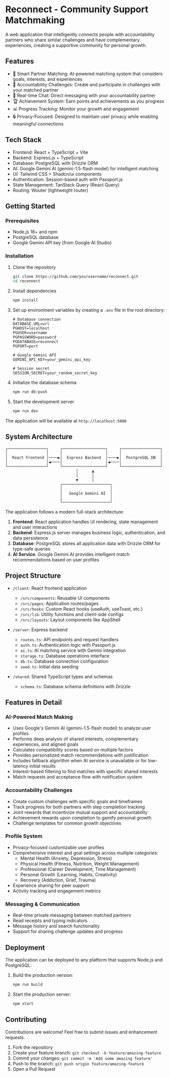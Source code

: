 
# Reconnect - Community Support Matchmaking

A web application that intelligently connects people with accountability partners who share similar challenges and have complementary experiences, creating a supportive community for personal growth.

## Features

- 🤝 Smart Partner Matching: AI-powered matching system that considers goals, interests, and experiences
- 💪 Accountability Challenges: Create and participate in challenges with your matched partner
- 💬 Real-time Chat: Direct messaging with your accountability partner
- 🏆 Achievement System: Earn points and achievements as you progress
- 📊 Progress Tracking: Monitor your growth and engagement
- 🔒 Privacy-Focused: Designed to maintain user privacy while enabling meaningful connections

## Tech Stack

- Frontend: React + TypeScript + Vite
- Backend: Express.js + TypeScript
- Database: PostgreSQL with Drizzle ORM
- AI: Google Gemini AI (gemini-1.5-flash model) for intelligent matching
- UI: Tailwind CSS + Shadcn/ui components
- Authentication: Session-based auth with Passport.js
- State Management: TanStack Query (React Query)
- Routing: Wouter (lightweight router)

## Getting Started

### Prerequisites

- Node.js 18+ and npm
- PostgreSQL database
- Google Gemini API key (from Google AI Studio)

### Installation

1. Clone the repository
   ```bash
   git clone https://github.com/yourusername/reconnect.git
   cd reconnect
   ```

2. Install dependencies
   ```bash
   npm install
   ```

3. Set up environment variables by creating a `.env` file in the root directory:
   ```
   # Database connection
   DATABASE_URL=url
   PGHOST=localhost
   PGUSER=username
   PGPASSWORD=password
   PGDATABASE=reconnect
   PGPORT=port
   
   # Google Gemini API
   GEMINI_API_KEY=your_gemini_api_key
   
   # Session secret
   SESSION_SECRET=your_random_secret_key
   ```

4. Initialize the database schema
   ```bash
   npm run db:push
   ```

5. Start the development server
   ```bash
   npm run dev
   ```

The application will be available at `http://localhost:5000`

## System Architecture

```
┌─────────────────┐     ┌───────────────────┐     ┌─────────────────┐
│                 │     │                   │     │                 │
│  React Frontend │────▶│  Express Backend  │────▶│  PostgreSQL DB  │
│                 │◀────│                   │◀────│                 │
└─────────────────┘     └───────────────────┘     └─────────────────┘
                               │      ▲
                               │      │
                               ▼      │
                        ┌─────────────────────┐
                        │                     │
                        │   Google Gemini AI  │
                        │                     │
                        └─────────────────────┘
```

The application follows a modern full-stack architecture:

1. **Frontend**: React application handles UI rendering, state management and user interactions
2. **Backend**: Express.js server manages business logic, authentication, and data persistence
3. **Database**: PostgreSQL stores all application data with Drizzle ORM for type-safe queries
4. **AI Service**: Google Gemini AI provides intelligent match recommendations based on user profiles

## Project Structure

- `/client`: React frontend application
  - `/src/components`: Reusable UI components
  - `/src/pages`: Application routes/pages
  - `/src/hooks`: Custom React hooks (useAuth, useToast, etc.)
  - `/src/lib`: Utility functions and client-side configs
  - `/src/layouts`: Layout components like AppShell

- `/server`: Express backend
  - `routes.ts`: API endpoints and request handlers
  - `auth.ts`: Authentication logic with Passport.js
  - `ai.ts`: AI matching service with Gemini integration
  - `storage.ts`: Database operations interface
  - `db.ts`: Database connection configuration
  - `seed.ts`: Initial data seeding

- `/shared`: Shared TypeScript types and schemas
  - `schema.ts`: Database schema definitions with Drizzle

## Features in Detail

### AI-Powered Match Making
- Uses Google's Gemini AI (gemini-1.5-flash model) to analyze user profiles
- Performs deep analysis of shared interests, complementary experiences, and aligned goals
- Calculates compatibility scores based on multiple factors
- Provides personalized match recommendations with justification
- Includes fallback algorithm when AI service is unavailable or for low-latency initial results
- Interest-based filtering to find matches with specific shared interests
- Match requests and acceptance flow with notification system

### Accountability Challenges
- Create custom challenges with specific goals and timeframes
- Track progress for both partners with step completion tracking
- Joint rewards that incentivize mutual support and accountability
- Achievement rewards upon completion to gamify personal growth
- Challenge templates for common growth objectives

### Profile System
- Privacy-focused customizable user profiles
- Comprehensive interest and goal settings across multiple categories:
  - Mental Health (Anxiety, Depression, Stress)
  - Physical Health (Fitness, Nutrition, Weight Management)
  - Professional (Career Development, Time Management)
  - Personal Growth (Learning, Habits, Creativity)
  - Recovery (Addiction, Grief, Trauma)
- Experience sharing for peer support
- Activity tracking and engagement metrics

### Messaging & Communication
- Real-time private messaging between matched partners
- Read receipts and typing indicators
- Message history and search functionality
- Support for sharing challenge updates and progress



## Deployment

The application can be deployed to any platform that supports Node.js and PostgreSQL:

1. Build the production version:
   ```bash
   npm run build
   ```

2. Start the production server:
   ```bash
   npm start
   ```

## Contributing

Contributions are welcome! Feel free to submit issues and enhancement requests.

1. Fork the repository
2. Create your feature branch: `git checkout -b feature/amazing-feature`
3. Commit your changes: `git commit -m 'Add some amazing feature'`
4. Push to the branch: `git push origin feature/amazing-feature`
5. Open a Pull Request
